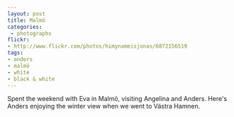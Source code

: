 ```yaml
---
layout: post
title: Malmö
categories:
 - photographs
flickr:
- http://www.flickr.com/photos/himynameisjonas/6872156519
tags:
- anders
- malmö
- white
- black & white
---
```

Spent the weekend with Eva in Malmö, visiting Angelina and Anders. Here's Anders enjoying the winter view when we went to Västra Hamnen.
